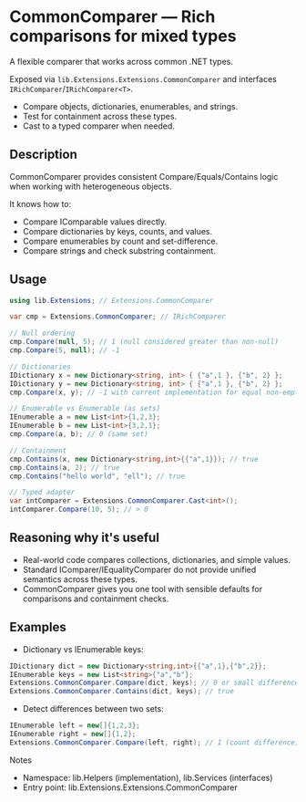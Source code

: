 ﻿# CommonComparer — Rich comparisons for mixed types

A flexible comparer that works across common .NET types.

Exposed via `lib.Extensions.Extensions.CommonComparer` and interfaces `IRichComparer`/`IRichComparer<T>`.

- Compare objects, dictionaries, enumerables, and strings.
- Test for containment across these types.
- Cast to a typed comparer when needed.

## Description

CommonComparer provides consistent Compare/Equals/Contains logic when working with heterogeneous objects.

It knows how to:

- Compare IComparable values directly.
- Compare dictionaries by keys, counts, and values.
- Compare enumerables by count and set-difference.
- Compare strings and check substring containment.

## Usage

```csharp
using lib.Extensions; // Extensions.CommonComparer

var cmp = Extensions.CommonComparer; // IRichComparer

// Null ordering
cmp.Compare(null, 5); // 1 (null considered greater than non-null)
cmp.Compare(5, null); // -1

// Dictionaries
IDictionary x = new Dictionary<string, int> { {"a",1 }, {"b", 2} };
IDictionary y = new Dictionary<string, int> { {"a",1 }, {"b", 2} };
cmp.Compare(x, y); // -1 with current implementation for equal non-empty dictionaries

// Enumerable vs Enumerable (as sets)
IEnumerable a = new List<int>{1,2,3};
IEnumerable b = new List<int>{3,2,1};
cmp.Compare(a, b); // 0 (same set)

// Containment
cmp.Contains(x, new Dictionary<string,int>{{"a",1}}); // true
cmp.Contains(a, 2); // true
cmp.Contains("hello world", "ell"); // true

// Typed adapter
var intComparer = Extensions.CommonComparer.Cast<int>();
intComparer.Compare(10, 5); // > 0
```

## Reasoning why it's useful

- Real-world code compares collections, dictionaries, and simple values.
- Standard IComparer/IEqualityComparer do not provide unified semantics across these types.
- CommonComparer gives you one tool with sensible defaults for comparisons and containment checks.

## Examples

- Dictionary vs IEnumerable keys:
```csharp
IDictionary dict = new Dictionary<string,int>{{"a",1},{"b",2}};
IEnumerable keys = new List<string>{"a","b"};
Extensions.CommonComparer.Compare(dict, keys); // 0 or small difference (no missing keys)
Extensions.CommonComparer.Contains(dict, keys); // true
```

- Detect differences between two sets:
```csharp
IEnumerable left = new[]{1,2,3};
IEnumerable right = new[]{1,2};
Extensions.CommonComparer.Compare(left, right); // 1 (count difference)
```

Notes
- Namespace: lib.Helpers (implementation), lib.Services (interfaces)
- Entry point: lib.Extensions.Extensions.CommonComparer